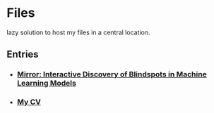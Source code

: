 # Files

lazy solution to host my files in a central location.

## Entries

- ### [Mirror: Interactive Discovery of Blindspots in Machine Learning Models](https://xnought.github.io/files/mirror.pdf)
- ### [My CV](https://xnought.github.io/files/me.pdf)
